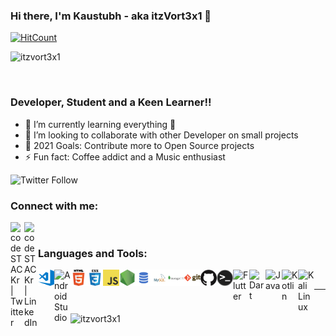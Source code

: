 ### Hi there, I'm Kaustubh - aka **itzVort3x1** 👋

[![HitCount](http://hits.dwyl.com/itzVort3x1/itzVort3x1.svg)](http://hits.dwyl.com/itzVort3x1/itzVort3x1)
<br>

<p align="left"> <img src="https://komarev.com/ghpvc/?username=itzvort3x1&label=Profile%20views&color=0e75b6&style=flat" alt="itzvort3x1" /> </p>
<br>

### Developer, Student and a Keen Learner!!

- 🌱 I’m currently learning everything 🤣
- 👯 I’m looking to collaborate with other Developer on small projects
- 🥅 2021 Goals: Contribute more to Open Source projects
- ⚡ Fun fact: Coffee addict and a Music enthusiast
  <br>

![Twitter Follow](https://img.shields.io/twitter/follow/saiKaustubh?color=1DA1F2&logo=Twitter&style=for-the-badge)

### Connect with me:

[<img align="left" alt="codeSTACKr | Twitter" width="22px" src="https://cdn.jsdelivr.net/npm/simple-icons@v3/icons/twitter.svg" />][twitter]
[<img align="left" alt="codeSTACKr | LinkedIn" width="22px" src="https://cdn.jsdelivr.net/npm/simple-icons@v3/icons/linkedin.svg" />][linkedin]

<br>

### Languages and Tools:

<img align="left" alt="Visual Studio Code" width="26px" src="https://raw.githubusercontent.com/github/explore/80688e429a7d4ef2fca1e82350fe8e3517d3494d/topics/visual-studio-code/visual-studio-code.png" />
<img align="left" alt="Android Studio" width="26px" src="https://2.bp.blogspot.com/-tzm1twY_ENM/XlCRuI0ZkRI/AAAAAAAAOso/BmNOUANXWxwc5vwslNw3WpjrDlgs9PuwQCLcBGAsYHQ/s1600/pasted%2Bimage%2B0.png" />
<img align="left" alt="HTML5" width="26px" src="https://raw.githubusercontent.com/github/explore/80688e429a7d4ef2fca1e82350fe8e3517d3494d/topics/html/html.png" />
<img align="left" alt="CSS3" width="26px" src="https://raw.githubusercontent.com/github/explore/80688e429a7d4ef2fca1e82350fe8e3517d3494d/topics/css/css.png" />
<img align="left" alt="JavaScript" width="26px" src="https://raw.githubusercontent.com/github/explore/80688e429a7d4ef2fca1e82350fe8e3517d3494d/topics/javascript/javascript.png" />
<img align="left" alt="Node.js" width="26px" src="https://raw.githubusercontent.com/github/explore/80688e429a7d4ef2fca1e82350fe8e3517d3494d/topics/nodejs/nodejs.png" />
<img align="left" alt="SQL" width="26px" src="https://raw.githubusercontent.com/github/explore/80688e429a7d4ef2fca1e82350fe8e3517d3494d/topics/sql/sql.png" />
<img align="left" alt="MySQL" width="26px" src="https://raw.githubusercontent.com/github/explore/80688e429a7d4ef2fca1e82350fe8e3517d3494d/topics/mysql/mysql.png" />
<img align="left" alt="MongoDB" width="26px" src="https://raw.githubusercontent.com/github/explore/80688e429a7d4ef2fca1e82350fe8e3517d3494d/topics/mongodb/mongodb.png" />
<img align="left" alt="Git" width="26px" src="https://raw.githubusercontent.com/github/explore/80688e429a7d4ef2fca1e82350fe8e3517d3494d/topics/git/git.png" />
<img align="left" alt="GitHub" width="26px" src="https://raw.githubusercontent.com/github/explore/78df643247d429f6cc873026c0622819ad797942/topics/github/github.png" />
<img align="left" alt="Terminal" width="26px" src="https://raw.githubusercontent.com/github/explore/80688e429a7d4ef2fca1e82350fe8e3517d3494d/topics/terminal/terminal.png" />
<img align="left" alt="Flutter" width="26px" src="https://miro.medium.com/max/1000/1*ilC2Aqp5sZd1wi0CopD1Hw.png" />
<img align="left" alt="Dart" width="26px" src="https://cdn-images-1.medium.com/max/1200/1*knHF_qpxdtS8h0Z8EeqowA.png" />
<img align="left" alt="Java" width="26px" src="https://qph.fs.quoracdn.net/main-qimg-48b7a3d8958565e7aa3ad4dbf2312770.webp" />
<img align="left" alt="Kotlin" width="26px" src="https://upload.wikimedia.org/wikipedia/commons/thumb/7/74/Kotlin-logo.svg/1200px-Kotlin-logo.svg.png" />
<img align="left" alt="Kali Linux" width="26px" src="https://toppng.com/uploads/preview/kali-linux-logo-11562915225uyursxhbp6.png" />
<br>

---

<p>&nbsp;<img align="center" src="https://github-readme-stats.vercel.app/api?username=itzvort3x1&show_icons=true&locale=en" alt="itzvort3x1" /></p>

[twitter]: https://twitter.com/saikaustubh
[linkedin]: https://www.linkedin.com/in/sai-kaustubh-3ab4491b5/

